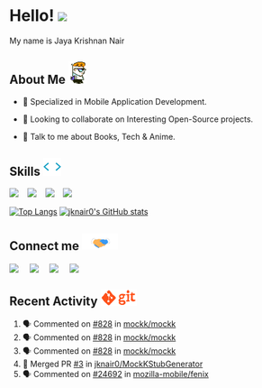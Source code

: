 <h1> Hello! <img src = "https://raw.githubusercontent.com/MartinHeinz/MartinHeinz/master/wave.gif" width='50'> </h1>
<div size='20px'> My name is Jaya Krishnan Nair </div>


<h2> About Me <img alt="skills" src="/assets/cartoon.webp" width='32'></h2>

 - 🔭 Specialized in Mobile Application Development.

 - 👯 Looking to collaborate on Interesting Open-Source projects.

 - 💬 Talk to me about Books, Tech & Anime.

<h2> Skills <img alt="skills" src="/assets/giphy.webp" width='32'></h2>
  
  <a href='https://github.com/jknair0?tab=repositories&q=&type=&language=java&sort='><img width ='24' src ='https://raw.githubusercontent.com/rahulbanerjee26/githubAboutMeGenerator/main/icons/java.svg'></a>
<text>&nbsp;&nbsp;</text>
<a href='https://github.com/jknair0?tab=repositories&q=&type=&language=kotlin&sort='><img width ='24px' src ='https://raw.githubusercontent.com/rahulbanerjee26/githubAboutMeGenerator/main/icons/kotlin.svg'></div></a>
<text>&nbsp;&nbsp;</text>
<a href='https://github.com/jknair0?tab=repositories&q=&type=&language=android&sort='><img width ='24px' src ='https://raw.githubusercontent.com/rahulbanerjee26/githubAboutMeGenerator/main/icons/android.svg'></a>
<text>&nbsp;&nbsp;</text>
<a href='https://github.com/jknair0?tab=repositories&q=&type=&language=go&sort='><img width ='24px' src ='https://raw.githubusercontent.com/rahulbanerjee26/githubAboutMeGenerator/main/icons/go.svg'></a>

[![Top Langs](https://github-readme-stats.vercel.app/api/top-langs/?username=jknair0&langs_count=5&layout=compact&theme=dark)](https://github.com/jknair0/github-readme-stats)
[![jknair0's GitHub stats](https://github-readme-stats.vercel.app/api?username=jknair0&hide_title=true&show_icons=true&count_private=true&hide_rank=true&disable_animations=true&theme=dark)](https://github.com/jknair0/github-readme-stats)

<h2> Connect me <img src='/assets/handshake.gif' width='64'> </h2>
<a href = 'https://www.linkedin.com/in/jknair0'> <img width = '24px' align= 'center' src="https://raw.githubusercontent.com/rahulbanerjee26/githubAboutMeGenerator/main/icons/linked-in-alt.svg"/></a>
<text>&nbsp;&nbsp;&nbsp;</text>
<a href = 'https://www.twitter.com/jknair0'> <img width = '24px' align= 'center' src="https://raw.githubusercontent.com/rahulbanerjee26/githubAboutMeGenerator/main/icons/twitter.svg"/></a> 
<text>&nbsp;&nbsp;&nbsp;</text>
<a href = 'https://www.github.com/jknair0'> <img width = '24px' align= 'center' src="https://raw.githubusercontent.com/rahulbanerjee26/githubAboutMeGenerator/main/icons/github.svg"/></a> 
<text>&nbsp;&nbsp;&nbsp;</text>
<a href = 'https://jknair0.dev'> <img width = '24px' align= 'center' src="https://raw.githubusercontent.com/rahulbanerjee26/githubAboutMeGenerator/main/icons/portfolio.png"/></a> 

<h2> Recent Activity <img alt="git" src='assets/git.gif' width='64'> </h2>

<!--START_SECTION:activity-->
1. 🗣 Commented on [#828](https://github.com/mockk/mockk/issues/828) in [mockk/mockk](https://github.com/mockk/mockk)
2. 🗣 Commented on [#828](https://github.com/mockk/mockk/issues/828) in [mockk/mockk](https://github.com/mockk/mockk)
3. 🗣 Commented on [#828](https://github.com/mockk/mockk/issues/828) in [mockk/mockk](https://github.com/mockk/mockk)
4. 🎉 Merged PR [#3](https://github.com/jknair0/MockKStubGenerator/pull/3) in [jknair0/MockKStubGenerator](https://github.com/jknair0/MockKStubGenerator)
5. 🗣 Commented on [#24692](https://github.com/mozilla-mobile/fenix/issues/24692) in [mozilla-mobile/fenix](https://github.com/mozilla-mobile/fenix)
<!--END_SECTION:activity-->

